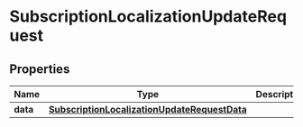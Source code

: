 

# SubscriptionLocalizationUpdateRequest


## Properties

| Name | Type | Description | Notes |
|------------ | ------------- | ------------- | -------------|
|**data** | [**SubscriptionLocalizationUpdateRequestData**](SubscriptionLocalizationUpdateRequestData.md) |  |  |



